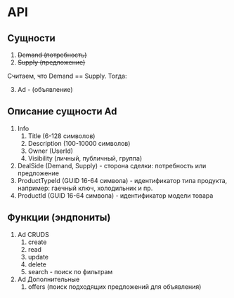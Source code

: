 # API

## Сущности

1. ~~Demand (потребность)~~
2. ~~Supply (предложение)~~

Считаем, что Demand == Supply. Тогда:

3. Ad - (объявление)

## Описание сущности Ad

1. Info
   1. Title (6-128 символов)
   2. Description (100-10000 символов)
   3. Owner (UserId)
   4. Visibility (личный, публичный, группа)
2. DealSide (Demand, Supply) - сторона сделки: потребность или предложение
3. ProductTypeId (GUID 16-64 символа) - идентификатор типа продукта, например: гаечный ключ, холодильник и пр.
4. ProductId  (GUID 16-64 символа) - идентификатор модели товара

## Функции (эндпониты)

1. Ad CRUDS
   1. create
   2. read
   3. update
   4. delete
   5. search - поиск по фильтрам
2. Ad Дополнительные 
   1. offers (поиск подходящих предложений для объявления)
